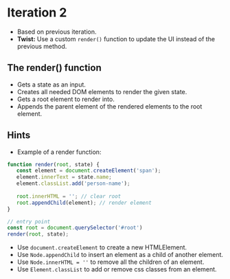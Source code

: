 # Iteration 2

* Based on previous iteration.
* **Twist:** Use a custom `render()` function to update the UI instead of the previous method.

## The render() function
* Gets a state as an input.
* Creates all needed DOM elements to render the given state.
* Gets a root element to render into.
* Appends the parent element of the rendered elements to the root element.

## Hints
* Example of a render function:

```js
function render(root, state) {
   const element = document.createElement('span');
   element.innerText = state.name;
   element.classList.add('person-name');
   
   root.innerHTML = ''; // clear root
   root.appendChild(element); // render element 
}

// entry point
const root = document.querySelector('#root')
render(root, state);

```

* Use `document.createElement` to create a new HTMLElement.
* Use `Node.appendChild` to insert an element as a child of another element.
* Use `Node.innerHTML = ''` to remove all the children of an element.
* Use `Element.classList` to add or remove css classes from an element.
